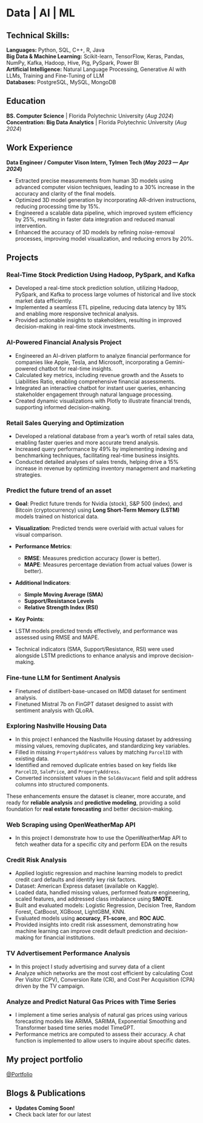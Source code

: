 # Data | AI | ML

## Technical Skills:

**Languages:**   Python, SQL, C++, R, Java     
**Big Data & Machine Learning:**  Scikit-learn, TensorFlow, Keras, Pandas, NumPy, Kafka, Hadoop, Hive, Pig, PySpark, Power BI     
**Artificial Intelligence:**  Natural Language Processing, Generative AI with LLMs, Training and Fine-Tuning of LLM     
**Databases:**  PostgreSQL, MySQL, MongoDB             


## Education
**BS. Computer Science** | Florida Polytechnic University (_Aug 2024_)								       		
**Concentration: Big Data Analytics** | Florida Polytechnic University (_Aug 2024_)	 			        		


## Work Experience
**Data Engineer / Computer Vison Intern, Tylmen Tech (_May 2023 — Apr 2024_)**
- Extracted precise measurements from human 3D models using advanced computer vision techniques, leading to a 30% increase in the accuracy and clarity of the final models.
- Optimized 3D model generation by incorporating AR-driven instructions, reducing processing time by 15%.
- Engineered a scalable data pipeline, which improved system efficiency by 25%, resulting in faster data integration and reduced manual intervention.
- Enhanced the accuracy of 3D models by refining noise-removal processes, improving model visualization, and reducing errors by 20%.


## Projects
### Real-Time Stock Prediction Using Hadoop, PySpark, and Kafka

- Developed a real-time stock prediction solution, utilizing Hadoop, PySpark, and Kafka to process large volumes of historical and live stock market data efficiently.
- Implemented a seamless ETL pipeline, reducing data latency by 18% and enabling more responsive technical analysis.
- Provided actionable insights to stakeholders, resulting in improved decision-making in real-time stock investments.

### AI-Powered Financial Analysis Project

- Engineered an AI-driven platform to analyze financial performance for companies like Apple, Tesla, and Microsoft, incorporating a Gemini-powered chatbot for real-time insights.
- Calculated key metrics, including revenue growth and the Assets to Liabilities Ratio, enabling comprehensive financial assessments.
- Integrated an interactive chatbot for instant user queries, enhancing stakeholder engagement through natural language processing.
- Created dynamic visualizations with Plotly to illustrate financial trends, supporting informed decision-making.

### Retail Sales Querying and Optimization

- Developed a relational database from a year’s worth of retail sales data, enabling faster queries and more accurate trend analysis.
- Increased query performance by 49% by implementing indexing and benchmarking techniques, facilitating real-time business insights.
- Conducted detailed analyses of sales trends, helping drive a 15% increase in revenue by optimizing inventory management and marketing strategies.


### Predict the future trend of an asset
- **Goal**: Predict future trends for Nvidia (stock), S&P 500 (index), and Bitcoin (cryptocurrency) using **Long Short-Term Memory (LSTM)** models trained on historical data.
- **Visualization**: Predicted trends were overlaid with actual values for visual comparison.
- **Performance Metrics**:  
  - **RMSE**: Measures prediction accuracy (lower is better).
  - **MAPE**: Measures percentage deviation from actual values (lower is better).
- **Additional Indicators**:  
  - **Simple Moving Average (SMA)**
  - **Support/Resistance Levels**
  - **Relative Strength Index (RSI)**

- **Key Points**:
- LSTM models predicted trends effectively, and performance was assessed using RMSE and MAPE.
- Technical indicators (SMA, Support/Resistance, RSI) were used alongside LSTM predictions to enhance analysis and improve decision-making.

### Fine-tune LLM for Sentiment Analysis

- Finetuned of distilbert-base-uncased on IMDB dataset for sentiment analysis.
- Finetuned Mistral 7b on FinGPT dataset designed to assist with sentiment analysis with QLoRA.

### Exploring Nashville Housing Data

- In this project I enhanced the Nashville Housing dataset by addressing missing values, removing duplicates, and standardizing key variables. 
- Filled in missing `PropertyAddress` values by matching `ParcelID` with existing data.
- Identified and removed duplicate entries based on key fields like `ParcelID`, `SalePrice`, and `PropertyAddress`.
- Converted inconsistent values in the `SoldAsVacant` field and split address columns into structured components.

These enhancements ensure the dataset is cleaner, more accurate, and ready for **reliable analysis** and **predictive modeling**, providing a solid foundation for **real estate forecasting** and better decision-making.  

### Web Scraping using OpenWeatherMap API 

- In this project I demonstrate how to use the OpenWeatherMap API to fetch weather data for a specific city and perform EDA on the results 

### Credit Risk Analysis 

- Applied logistic regression and machine learning models to predict credit card defaults and identify key risk factors.
- Dataset: American Express dataset (available on Kaggle).
- Loaded data, handled missing values, performed feature engineering, scaled features, and addressed class imbalance using **SMOTE**.
- Built and evaluated models: Logistic Regression, Decision Tree, Random Forest, CatBoost, XGBoost, LightGBM, KNN.
- Evaluated models using **accuracy**, **F1-score**, and **ROC AUC**.
- Provided insights into credit risk assessment, demonstrating how machine learning can improve credit default prediction and decision-making for financial institutions.
  
### TV Advertisement Performance Analysis 

- In this project I study advertising and survey data of a client
- Analyze which networks are the most cost efficient by calculating Cost Per Visitor (CPV), Conversion Rate (CR), and Cost Per Acquisition (CPA) driven by the TV campaign.

### Analyze and Predict Natural Gas Prices with Time Series

- I implement a time series analysis of natural gas prices using various forecasting models like ARIMA, SARIMA, Exponential Smoothing and Transformer based time series model TimeGPT.
- Performance metrics are computed to assess their accuracy. A chat function is implemented to allow users to inquire about specific dates.  

  


  

## My project portfolio
[@Portfolio](https://prateekmukherjee.github.io/portfolio/)
## Blogs & Publications
- **Updates Coming Soon!**
- Check back later for our latest
